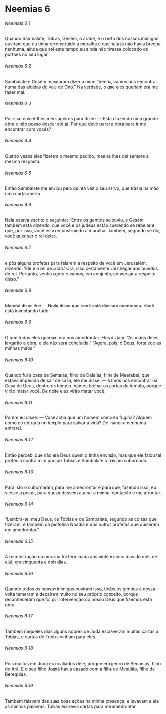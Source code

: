 # Neemias 6

###### Neemias 6:1

Quando Sambalate, Tobias, Gesém, o árabe, e o resto dos nossos inimigos ouviram que eu tinha reconstruído a muralha e que nela já não havia brecha nenhuma, ainda que até este tempo eu ainda não tivesse colocado os portões no seu lugar,

###### Neemias 6:2

Sambalate e Gesém mandaram dizer a mim: “Venha, vamos nos encontrar numa das aldeias do vale de Ono.” Na verdade, o que eles queriam era me fazer mal.

###### Neemias 6:3

Por isso enviei-lhes mensageiros para dizer: — Estou fazendo uma grande obra e não posso descer até aí. Por que devo parar a obra para ir me encontrar com vocês?

###### Neemias 6:4

Quatro vezes eles fizeram o mesmo pedido, mas eu lhes dei sempre a mesma resposta.

###### Neemias 6:5

Então Sambalate me enviou pela quinta vez o seu servo, que trazia na mão uma carta aberta.

###### Neemias 6:6

Nela estava escrito o seguinte: “Entre os gentios se ouviu, e Gesém também está dizendo, que você e os judeus estão querendo se rebelar e que, por isso, você está reconstruindo a muralha. Também, segundo se diz, você quer ser o rei deles,

###### Neemias 6:7

e pôs alguns profetas para falarem a respeito de você em Jerusalém, dizendo: ‘Ele é o rei de Judá.’ Ora, isso certamente vai chegar aos ouvidos do rei. Portanto, venha agora e vamos, em conjunto, conversar a respeito disso.”

###### Neemias 6:8

Mandei dizer-lhe: — Nada disso que você está dizendo aconteceu. Você está inventando tudo.

###### Neemias 6:9

O que todos eles queriam era nos amedrontar. Eles diziam: “As mãos deles largarão a obra, e ela não será concluída.” “Agora, pois, ó Deus, fortalece as minhas mãos.”

###### Neemias 6:10

Quando fui à casa de Semaías, filho de Delaías, filho de Meetabel, que estava impedido de sair de casa, ele me disse: — Vamos nos encontrar na Casa de Deus, dentro do templo. Vamos fechar as portas do templo, porque virão matar você. De noite eles virão matar você.

###### Neemias 6:11

Porém eu disse: — Você acha que um homem como eu fugiria? Alguém como eu entraria no templo para salvar a vida? De maneira nenhuma entrarei.

###### Neemias 6:12

Então percebi que não era Deus quem o tinha enviado, mas que ele falou tal profecia contra mim porque Tobias e Sambalate o haviam subornado.

###### Neemias 6:13

Para isto o subornaram, para me amedrontar e para que, fazendo isso, eu viesse a pecar, para que pudessem atacar a minha reputação e me afrontar.

###### Neemias 6:14

“Lembra-te, meu Deus, de Tobias e de Sambalate, segundo as coisas que fizeram, e também da profetisa Noadia e dos outros profetas que quiseram me amedrontar.”

###### Neemias 6:15

A reconstrução da muralha foi terminada aos vinte e cinco dias do mês de elul, em cinquenta e dois dias.

###### Neemias 6:16

Quando todos os nossos inimigos ouviram isso, todos os gentios à nossa volta temeram e decaíram muito no seu próprio conceito, porque reconheceram que foi por intervenção do nosso Deus que fizemos esta obra.

###### Neemias 6:17

Também naqueles dias alguns nobres de Judá escreveram muitas cartas a Tobias, e cartas de Tobias vinham para eles.

###### Neemias 6:18

Pois muitos em Judá eram aliados dele, porque era genro de Secanias, filho de Ará. E o seu filho Joanã havia casado com a filha de Mesulão, filho de Berequias.

###### Neemias 6:19

Também falavam das suas boas ações na minha presença, e levavam a ele as minhas palavras. Tobias escrevia cartas para me amedrontar.

